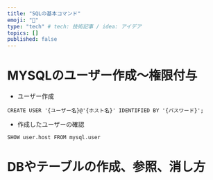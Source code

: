 ```yaml
---
title: "SQLの基本コマンド"
emoji: "🌟"
type: "tech" # tech: 技術記事 / idea: アイデア
topics: []
published: false
---
```

# MYSQLのユーザー作成〜権限付与

- ユーザー作成
```
CREATE USER '{ユーザー名}@'{ホスト名}' IDENTIFIED BY '{パスワード}';
```

- 作成したユーザーの確認
```
SHOW user.host FROM mysql.user
```

# DBやテーブルの作成、参照、消し方